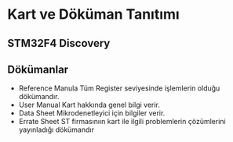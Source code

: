 # Kart ve Döküman Tanıtımı 

## STM32F4 Discovery

## Dökümanlar 
- Reference Manula 	  Tüm Register seviyesinde işlemlerin olduğu dökümandır. 
- User Manual 		  Kart hakkında genel bilgi verir.
- Data Sheet 		  Mikrodenetleyici için bilgiler verir. 
- Errate Sheet		  ST firmasınıın kart ile ilgili problemlerin çözümlerini yayınladığı dökümandır  


